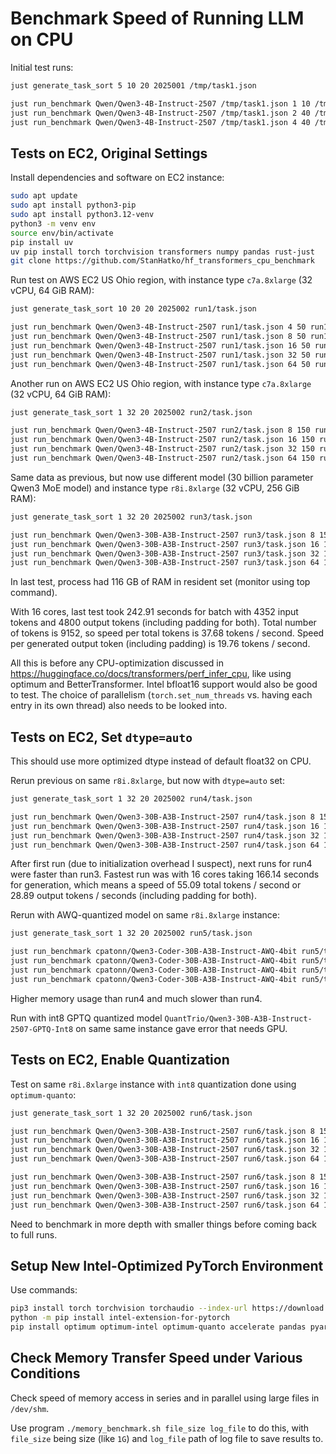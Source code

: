 # Benchmark Speed of Running LLM on CPU

Initial test runs:

```bash
just generate_task_sort 5 10 20 2025001 /tmp/task1.json

just run_benchmark Qwen/Qwen3-4B-Instruct-2507 /tmp/task1.json 1 10 /tmp/out1-1.json
just run_benchmark Qwen/Qwen3-4B-Instruct-2507 /tmp/task1.json 2 40 /tmp/out1-2.json
just run_benchmark Qwen/Qwen3-4B-Instruct-2507 /tmp/task1.json 4 40 /tmp/out1-4.json
```

## Tests on EC2, Original Settings

Install dependencies and software on EC2 instance:

```bash
sudo apt update
sudo apt install python3-pip
sudo apt install python3.12-venv
python3 -m venv env
source env/bin/activate
pip install uv
uv pip install torch torchvision transformers numpy pandas rust-just
git clone https://github.com/StanHatko/hf_transformers_cpu_benchmark
```

Run test on AWS EC2 US Ohio region, with instance type `c7a.8xlarge` (32 vCPU, 64 GiB RAM):

```bash
just generate_task_sort 10 20 20 2025002 run1/task.json

just run_benchmark Qwen/Qwen3-4B-Instruct-2507 run1/task.json 4 50 run1/out-4.json
just run_benchmark Qwen/Qwen3-4B-Instruct-2507 run1/task.json 8 50 run1/out-8.json
just run_benchmark Qwen/Qwen3-4B-Instruct-2507 run1/task.json 16 50 run1/out-16.json
just run_benchmark Qwen/Qwen3-4B-Instruct-2507 run1/task.json 32 50 run1/out-32.json
just run_benchmark Qwen/Qwen3-4B-Instruct-2507 run1/task.json 64 50 run1/out-64.json
```

Another run on AWS EC2 US Ohio region, with instance type `c7a.8xlarge` (32 vCPU, 64 GiB RAM):

```bash
just generate_task_sort 1 32 20 2025002 run2/task.json

just run_benchmark Qwen/Qwen3-4B-Instruct-2507 run2/task.json 8 150 run2/out-8.json
just run_benchmark Qwen/Qwen3-4B-Instruct-2507 run2/task.json 16 150 run2/out-16.json
just run_benchmark Qwen/Qwen3-4B-Instruct-2507 run2/task.json 32 150 run2/out-32.json
just run_benchmark Qwen/Qwen3-4B-Instruct-2507 run2/task.json 64 150 run2/out-64.json
```

Same data as previous, but now use different model (30 billion parameter Qwen3 MoE model)
and instance type `r8i.8xlarge` (32 vCPU, 256 GiB RAM):

```bash
just generate_task_sort 1 32 20 2025002 run3/task.json

just run_benchmark Qwen/Qwen3-30B-A3B-Instruct-2507 run3/task.json 8 150 run3/out-8.json
just run_benchmark Qwen/Qwen3-30B-A3B-Instruct-2507 run3/task.json 16 150 run3/out-16.json
just run_benchmark Qwen/Qwen3-30B-A3B-Instruct-2507 run3/task.json 32 150 run3/out-32.json
just run_benchmark Qwen/Qwen3-30B-A3B-Instruct-2507 run3/task.json 64 150 run3/out-64.json
```

In last test, process had 116 GB of RAM in resident set (monitor using top command).

With 16 cores, last test took 242.91 seconds for batch with 4352 input tokens and
4800 output tokens (including padding for both).
Total number of tokens is 9152, so speed per total tokens is 37.68 tokens / second.
Speed per generated output token (including padding) is 19.76 tokens / second.

All this is before any CPU-optimization discussed in https://huggingface.co/docs/transformers/perf_infer_cpu,
like using optimum and BetterTransformer.
Intel bfloat16 support would also be good to test.
The choice of parallelism (`torch.set_num_threads` vs. having each entry in its own thread)
also needs to be looked into.

## Tests on EC2, Set `dtype=auto`

This should use more optimized dtype instead of default float32 on CPU.

Rerun previous on same `r8i.8xlarge`, but now with `dtype=auto` set:

```bash
just generate_task_sort 1 32 20 2025002 run4/task.json

just run_benchmark Qwen/Qwen3-30B-A3B-Instruct-2507 run4/task.json 8 150 run4/out-8.json
just run_benchmark Qwen/Qwen3-30B-A3B-Instruct-2507 run4/task.json 16 150 run4/out-16.json
just run_benchmark Qwen/Qwen3-30B-A3B-Instruct-2507 run4/task.json 32 150 run4/out-32.json
just run_benchmark Qwen/Qwen3-30B-A3B-Instruct-2507 run4/task.json 64 150 run4/out-64.json
```

After first run (due to initialization overhead I suspect), next runs for run4 were faster than run3.
Fastest run was with 16 cores taking 166.14 seconds for generation, which means a speed of
55.09 total tokens / second or 28.89 output tokens / seconds (including padding for both).

Rerun with AWQ-quantized model on same `r8i.8xlarge` instance:

```bash
just generate_task_sort 1 32 20 2025002 run5/task.json

just run_benchmark cpatonn/Qwen3-Coder-30B-A3B-Instruct-AWQ-4bit run5/task.json 8 150 run5/out-8.json
just run_benchmark cpatonn/Qwen3-Coder-30B-A3B-Instruct-AWQ-4bit run5/task.json 16 150 run5/out-16.json
just run_benchmark cpatonn/Qwen3-Coder-30B-A3B-Instruct-AWQ-4bit run5/task.json 32 150 run5/out-32.json
just run_benchmark cpatonn/Qwen3-Coder-30B-A3B-Instruct-AWQ-4bit run5/task.json 64 150 run5/out-64.json
```

Higher memory usage than run4 and much slower than run4.

Run with int8 GPTQ quantized model `QuantTrio/Qwen3-30B-A3B-Instruct-2507-GPTQ-Int8` on same same instance
gave error that needs GPU.

## Tests on EC2, Enable Quantization

Test on same `r8i.8xlarge` instance with `int8` quantization done using `optimum-quanto`:

```bash
just generate_task_sort 1 32 20 2025002 run6/task.json

just run_benchmark Qwen/Qwen3-30B-A3B-Instruct-2507 run6/task.json 8 150 run6/out-8.json quanto_int8
just run_benchmark Qwen/Qwen3-30B-A3B-Instruct-2507 run6/task.json 16 150 run6/out-16.json quanto_int8
just run_benchmark Qwen/Qwen3-30B-A3B-Instruct-2507 run6/task.json 32 150 run6/out-32.json quanto_int8
just run_benchmark Qwen/Qwen3-30B-A3B-Instruct-2507 run6/task.json 64 150 run6/out-64.json quanto_int8

just run_benchmark Qwen/Qwen3-30B-A3B-Instruct-2507 run6/task.json 8 150 run6/out2-8.json quanto_int8
just run_benchmark Qwen/Qwen3-30B-A3B-Instruct-2507 run6/task.json 16 150 run6/out2-16.json quanto_int8
just run_benchmark Qwen/Qwen3-30B-A3B-Instruct-2507 run6/task.json 32 150 run6/out2-32.json quanto_int8
just run_benchmark Qwen/Qwen3-30B-A3B-Instruct-2507 run6/task.json 64 150 run6/out2-64.json quanto_int8
```

Need to benchmark in more depth with smaller things before coming back to full runs.

## Setup New Intel-Optimized PyTorch Environment

Use commands:

```bash
pip3 install torch torchvision torchaudio --index-url https://download.pytorch.org/whl/cpu
python -m pip install intel-extension-for-pytorch
pip install optimum optimum-intel optimum-quanto accelerate pandas pyarrow transformers openvino
```

## Check Memory Transfer Speed under Various Conditions

Check speed of memory access in series and in parallel using large files in `/dev/shm`.

Use program `./memory_benchmark.sh file_size log_file` to do this,
with `file_size` being size (like `1G`) and `log_file` path of log file to save results to.
